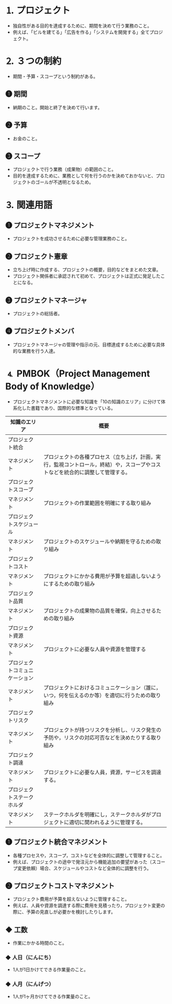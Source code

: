 # ⒈ プロジェクト
- 独自性がある目的を達成するために、期間を決めて行う業務のこと。
- 例えば、「ビルを建てる」「広告を作る」「システムを開発する」全てプロジェクト。

# ⒉ ３つの制約
- 期間・予算・スコープという制約がある。

## ❶ 期間
- 納期のこと。開始と終了を決めて行います。

## ❷ 予算
- お金のこと。

## ❸ スコープ
- プロジェクトで行う業務（成果物）の範囲のこと。
- 目的を達成するために、業務として何を行うのかを決めておかないと、プロジェクトのゴールが不透明となるため。

# ⒊ 関連用語
## ❶ プロジェクトマネジメント
- プロジェクトを成功させるために必要な管理業務のこと。

## ❷ プロジェクト憲章
- 立ち上げ時に作成する、プロジェクトの概要，目的などをまとめた文章。
- プロジェクト関係者に承認されて初めて、プロジェクトは正式に発足したことになる。

## ❸ プロジェクトマネージャ
- プロジェクトの総括者。

## ❹ プロジェクトメンバ
- プロジェクトマネージャの管理や指示の元、目標達成するために必要な具体的な業務を行う人達。

# ⒋ PMBOK（Project Management Body of Knowledge）
- プロジェクトマネジメントに必要な知識を「10の知識のエリア」に分けて体系化した書籍であり、国際的な標準となっている。

| 知識のエリア | 概要 |
| --- | --- |
| プロジェクト統合
マネジメント | プロジェクトの各種プロセス（立ち上げ，計画，実行，監視コントロール，終結）や，スコープやコストなどを統合的に調整して管理する。 |
| プロジェクトスコープ
マネジメント | プロジェクトの作業範囲を明確にする取り組み |
| プロジェクトスケジュール
マネジメント | プロジェクトのスケジュールや納期を守るための取り組み |
| プロジェクトコスト
マネジメント | プロジェクトにかかる費用が予算を超過しないようにするための取り組み |
| プロジェクト品質
マネジメント | プロジェクトの成果物の品質を確保，向上させるための取り組み |
| プロジェクト資源
マネジメント | プロジェクトに必要な人員や資源を管理する |
| プロジェクトコミュニケーション
マネジメント | プロジェクトにおけるコミュニケーション（誰に，いつ，何を伝えるのか等）を適切に行うための取り組み |
| プロジェクトリスク
マネジメント | プロジェクトが持つリスクを分析し、リスク発生の予防や，リスクの対応可否などを決めたりする取り組み |
| プロジェクト調達
マネジメント | プロジェクトに必要な人員，資源，サービスを調達する。 |
| プロジェクトステークホルダ
マネジメント | ステークホルダを明確にし，ステークホルダがプロジェクトに適切に関われるように管理する。 |

## ❶ プロジェクト統合マネジメント
- 各種プロセスや，スコープ，コストなどを全体的に調整して管理すること。
- 例えば、プロジェクトの途中で発注元から機能追加の要望があった（スコープ変更依頼）場合、スケジュールやコストなど全体的に調整を行う。

## ❷ プロジェクトコストマネジメント
- プロジェクト費用が予算を超えないように管理すること。
- 例えば、人員や資源を調達する際に費用を見積ったり，プロジェクト変更の際に、予算の見直しが必要かを検討したりします。

## ◆ 工数
- 作業にかかる時間のこと。

### ◆ 人日（にんにち）
- 1人が1日かけてできる作業量のこと。
  
### ◆ 人月（にんげつ）
- 1人が1ヶ月かけてできる作業量のこと。
